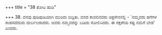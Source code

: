 +++
title = "38 ತೋಟ ಹುಡಿ"

+++
38. ವನವು ಪುಡಿಪುಡಿಯಾಗಿ ಮುರಿದು ಬಿದ್ದಿತು. ವನದ ಕಾವಲಿನವರು ಚಿತ್ರಸೇನನಲ್ಲಿ - `ನಮ್ಮವರು ಹಗೆಗಳ ಸಾಹಸದೆದುರು ದುರ್ಬಲರಾದರು. ಅವರು ನಮ್ಮವರನ್ನು ಬಡಿದು ಸೋಲಿಸಿದರು. ಈ ರಕ್ಷಣೆಯ ಕಷ್ಟ ನಮಗೆ ಬೇಡ' ಎಂದರು.
